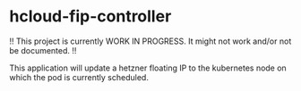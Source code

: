 # hcloud-fip-controller

!! This project is currently WORK IN PROGRESS. It might not work and/or not be documented. !!

This application will update a hetzner floating IP to the kubernetes node on which the pod is currently scheduled.
